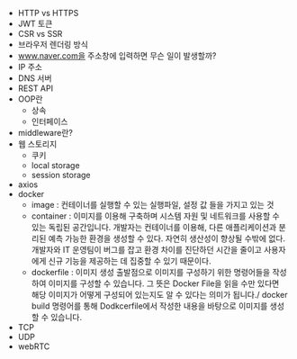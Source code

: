 - HTTP vs HTTPS
- JWT 토큰
- CSR vs SSR
- 브라우저 렌더링 방식
- www.naver.com을 주소창에 입력하면 무슨 일이 발생할까?
- IP 주소
- DNS 서버
- REST API
- OOP란
  - 상속
  - 인터페이스
- middleware란?
- 웹 스토리지
  - 쿠키
  - local storage
  - session storage
- axios
- docker
  - image : 컨테이너를 실행할 수 있는 실행파일, 설정 값 들을 가지고 있는 것
  - container : 이미지를 이용해 구축하며 시스템 자원 및 네트워크를 사용할 수 있는 독립된 공간입니다. 개발자는 컨테이너를 이용해, 다른 애플리케이션과 분리된 예측 가능한 환경을 생성할 수 있다. 자연히 생산성이 향상될 수밖에 없다. 개발자와 IT 운영팀이 버그를 잡고 환경 차이를 진단하던 시간을 줄이고 사용자에게 신규 기능을 제공하는 데 집중할 수 있기 때문이다. 
  - dockerfile : 이미지 생성 출발점으로 이미지를 구성하기 위한 명령어들을 작성하여 이미지를 구성할 수 있습니다. 그 뜻은 Docker File을 읽을 수만 있다면 해당 이미지가 어떻게 구성되어 있는지도 알 수 있다는 의미가 됩니다./ docker build 명령어를 통해 Dodkcerfile에서 작성한 내용을 바탕으로 이미지를 생성할 수 있습니다.
- TCP
- UDP
- webRTC

